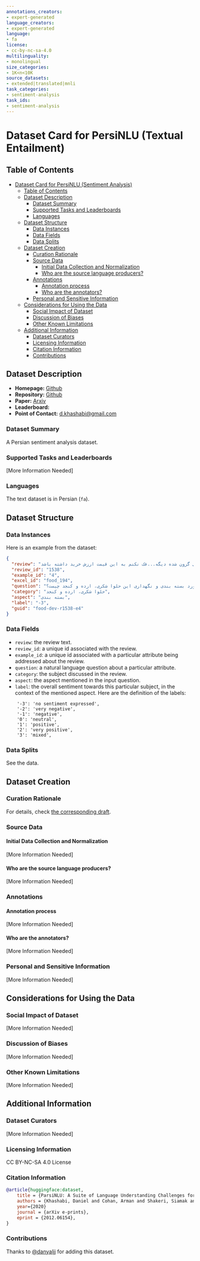 ```yaml
---
annotations_creators:
- expert-generated
language_creators:
- expert-generated
language:
- fa
license:
- cc-by-nc-sa-4.0
multilinguality:
- monolingual
size_categories:
- 1K<n<10K
source_datasets:
- extended|translated|mnli
task_categories:
- sentiment-analysis
task_ids:
- sentiment-analysis
---
```


# Dataset Card for PersiNLU (Textual Entailment)

## Table of Contents
- [Dataset Card for PersiNLU (Sentiment Analysis)](#dataset-card-for-persi_sentiment)
  - [Table of Contents](#table-of-contents)
  - [Dataset Description](#dataset-description)
    - [Dataset Summary](#dataset-summary)
    - [Supported Tasks and Leaderboards](#supported-tasks-and-leaderboards)
    - [Languages](#languages)
  - [Dataset Structure](#dataset-structure)
    - [Data Instances](#data-instances)
    - [Data Fields](#data-fields)
    - [Data Splits](#data-splits)
  - [Dataset Creation](#dataset-creation)
    - [Curation Rationale](#curation-rationale)
    - [Source Data](#source-data)
      - [Initial Data Collection and Normalization](#initial-data-collection-and-normalization)
      - [Who are the source language producers?](#who-are-the-source-language-producers)
    - [Annotations](#annotations)
      - [Annotation process](#annotation-process)
      - [Who are the annotators?](#who-are-the-annotators)
    - [Personal and Sensitive Information](#personal-and-sensitive-information)
  - [Considerations for Using the Data](#considerations-for-using-the-data)
    - [Social Impact of Dataset](#social-impact-of-dataset)
    - [Discussion of Biases](#discussion-of-biases)
    - [Other Known Limitations](#other-known-limitations)
  - [Additional Information](#additional-information)
    - [Dataset Curators](#dataset-curators)
    - [Licensing Information](#licensing-information)
    - [Citation Information](#citation-information)
    - [Contributions](#contributions)

## Dataset Description

- **Homepage:** [Github](https://github.com/persiannlp/parsinlu/)
- **Repository:** [Github](https://github.com/persiannlp/parsinlu/)
- **Paper:** [Arxiv](https://arxiv.org/abs/2012.06154)
- **Leaderboard:** 
- **Point of Contact:** d.khashabi@gmail.com

### Dataset Summary

A Persian sentiment analysis dataset.  

### Supported Tasks and Leaderboards

[More Information Needed]

### Languages

The text dataset is in Persian (`fa`).

## Dataset Structure

### Data Instances

Here is an example from the dataset: 
```json 
{
  "review": "خوب بود ولی خیلی گرون شده دیگه...فک نکنم به این قیمت ارزش خرید داشته باشد",
  "review_id": "1538",
  "example_id": "4",
  "excel_id": "food_194",
  "question": "نظر شما در مورد بسته بندی و نگهداری این حلوا شکری، ارده و کنجد چیست؟",
  "category": "حلوا شکری، ارده و کنجد",
  "aspect": "بسته بندی",
  "label": "-3",
  "guid": "food-dev-r1538-e4"
}
```

### Data Fields
- `review`: the review text.
- `review_id`: a unique id associated with the review.
- `example_id`: a unique id associated with a particular attribute being addressed about the review.
- `question`: a natural language question about a particular attribute.
- `category`: the subject discussed in the review.
- `aspect`: the aspect mentioned in the input question. 
- `label`: the overall sentiment towards this particular subject, in the context of the mentioned aspect. Here are the definition of the labels: 
```
    '-3': 'no sentiment expressed',
    '-2': 'very negative',
    '-1': 'negative',
    '0': 'neutral',
    '1': 'positive',
    '2': 'very positive',
    '3': 'mixed',
```
     

### Data Splits

See the data. 

## Dataset Creation

### Curation Rationale

For details, check [the corresponding draft](https://arxiv.org/abs/2012.06154).

### Source Data

#### Initial Data Collection and Normalization

[More Information Needed]

#### Who are the source language producers?

[More Information Needed]

### Annotations

#### Annotation process

[More Information Needed]

#### Who are the annotators?

[More Information Needed]

### Personal and Sensitive Information

[More Information Needed]

## Considerations for Using the Data

### Social Impact of Dataset

[More Information Needed]

### Discussion of Biases

[More Information Needed]

### Other Known Limitations

[More Information Needed]

## Additional Information

### Dataset Curators

[More Information Needed]

### Licensing Information

CC BY-NC-SA 4.0 License 

### Citation Information
```bibtex 
@article{huggingface:dataset,
    title = {ParsiNLU: A Suite of Language Understanding Challenges for Persian},
    authors = {Khashabi, Daniel and Cohan, Arman and Shakeri, Siamak and Hosseini, Pedram and Pezeshkpour, Pouya and Alikhani, Malihe and Aminnaseri, Moin and Bitaab, Marzieh and Brahman, Faeze and Ghazarian, Sarik and others},
    year={2020}
    journal = {arXiv e-prints},
    eprint = {2012.06154},    
}
```

### Contributions

Thanks to [@danyaljj](https://github.com/danyaljj) for adding this dataset.
